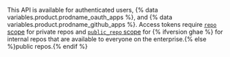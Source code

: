 This API is available for authenticated users, {% data variables.product.prodname_oauth_apps %}, and {% data variables.product.prodname_github_apps %}. Access tokens require [`repo` scope](/apps/building-oauth-apps/understanding-scopes-for-oauth-apps/#available-scopes) for private repos and [`public_repo` scope](/apps/building-oauth-apps/understanding-scopes-for-oauth-apps/#available-scopes) for {% ifversion ghae %} for internal repos that are available to everyone on the enterprise.{% else %}public repos.{% endif %}
